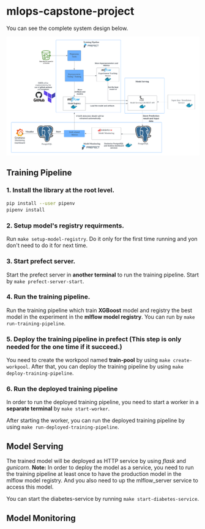 # mlops-capstone-project

You can see the complete system design below.

![drawing|4526x2790](docs/system_design.png)<br>

## Training Pipeline

### 1. Install the library at the root level.

```bash
pip install --user pipenv
pipenv install
```

### 2. Setup model's registry requirments.

Run `make setup-model-registry`. Do it only for the first time running and yon don't need to do it for next time.

### 3. Start prefect server.

Start the prefect server in **another terminal** to run the training pipeline. Start by `make prefect-server-start`.

### 4. Run the training pipeline.

Run the training pipeline which train **XGBoost** model and registry the best model in the experiment in the **mlflow model registry**. You can run by `make run-training-pipeline`.

### 5. Deploy the training pipeline in prefect (This step is only needed for the one time if it succeed.)

You need to create the workpool named **train-pool** by using `make create-workpool`.
After that, you can deploy the training pipeline by using `make deploy-training-pipeline`.

### 6. Run the deployed training pipeline 

In order to run the deployed training pipeline, you need to start a worker in a **separate terminal** by `make start-worker`. 

After starting the worker, you can run the deployed training pipeline by using `make run-deployed-training-pipeline`.

## Model Serving

The trained model will be deployed as HTTP service by using *flask* and *gunicorn*. **Note:** In order to deploy the model as a service, you need to run the training pipeline at least once to have the production model in the mlflow model registry. And you also need to up the mlflow_server service to access this model.

You can start the diabetes-service by running `make start-diabetes-service`.

## Model Monitoring





